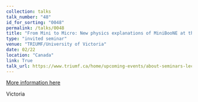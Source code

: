```yaml
---
collection: talks
talk_number: "48"
id_for_sorting: "0048"
permalink: /talks/0048
title: "From Mini to Micro: New physics explanations of MiniBooNE at the MicroBooNE experiment" 
type: "invited seminar"
venue: "TRIUMF/University of Victoria"
date: 02/22
location: "Canada"
link: True 
talk_url: https://www.triumf.ca/home/upcoming-events/about-seminars-lectures/upcoming-seminars-lectures/previous-seminars-lectures?expand=2364 
---
```


[More information here](https://www.triumf.ca/home/upcoming-events/about-seminars-lectures/upcoming-seminars-lectures/previous-seminars-lectures?expand=2364)

Victoria
